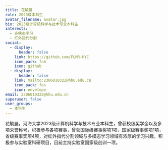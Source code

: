 ```yaml
---
title: 花毓晨
role: 2023级本科生
avatar_filename: avatar.jpg
bio: 2023级计算机科学与技术专业本科生
interests:
  - 多模态学习
  - 红外指代分割
social:
  - display:
      header: false
    link: https://github.com/FLMR-HYC
    icon_pack: fab
    icon: github
  - display:
      header: false
    link: mailto:2306010322@hhu.edu.cn
    icon_pack: fas
    icon: envelope
email: 2306010322@hhu.edu.cn
superuser: false
user_groups:
  - 本科生
---
```

花毓晨，河海大学2023级计算机科学与技术专业本科生，曾获校级奖学金以及多项荣誉称号，积极参与各项赛事，曾获国际级赛事奖项1项，国家级赛事奖项1项，省级赛事奖项4项，对红外指代分割领域与多模态学习领域有浓厚的学习兴趣，积极参与实验室科研项目，目前主持实验室国家级创训一项。

